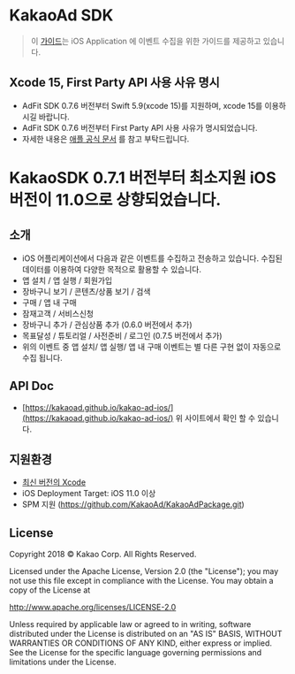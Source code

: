 # **KakaoAd SDK**

> 이 [가이드](https://kakaoad.github.io/kakao-ad-ios/)는 iOS Application 에 이벤트 수집을 위한 가이드를 제공하고 있습니다.

## Xcode 15, First Party API 사용 사유 명시
- AdFit SDK 0.7.6 버전부터 Swift 5.9(xcode 15)를 지원하며, xcode 15를 이용하시길 바랍니다.
- AdFit SDK 0.7.6 버전부터 First Party API 사용 사유가 명시되었습니다. 
- 자세한 내용은 [애플 공식 문서](https://developer.apple.com/kr/news/?id=z6fu1dcu&mibextid=S66gvF) 를 참고 부탁드립니다.

# KakaoSDK 0.7.1 버전부터 최소지원 iOS 버전이 11.0으로 상향되었습니다.  

## 소개
 - iOS 어플리케이션에서 다음과 같은 이벤트를 수집하고 전송하고 있습니다. 수집된 데이터를 이용하여 다양한 목적으로 활용할 수 있습니다. 
  - 앱 설치 / 앱 실행 / 회원가입 
  - 장바구니 보기 / 콘텐츠/상품 보기 / 검색 
  - 구매 / 앱 내 구매
  - 잠재고객 / 서비스신청
  - 장바구니 추가 / 관심상품 추가 (0.6.0 버전에서 추가)
  - 목표달성 / 튜토리얼 / 사전준비 / 로그인 (0.7.5 버전에서 추가)
 - 위의 이벤트 중 앱 설치/ 앱 실행/ 앱 내 구매 이벤트는 별 다른 구현 없이 자동으로 수집 됩니다. 


## API Doc

 - [https://kakaoad.github.io/kakao-ad-ios/](https://kakaoad.github.io/kakao-ad-ios/)
    위 사이트에서 확인 할 수 있습니다. 

## 지원환경 
* [최신 버전의 Xcode](https://developer.apple.com/xcode/)
* iOS Deployment Target: iOS 11.0 이상
* SPM 지원 (https://github.com/KakaoAd/KakaoAdPackage.git)

## License

Copyright 2018 © Kakao Corp. All Rights Reserved.

Licensed under the Apache License, Version 2.0 (the "License");
you may not use this file except in compliance with the License.
You may obtain a copy of the License at

http://www.apache.org/licenses/LICENSE-2.0

Unless required by applicable law or agreed to in writing, software
distributed under the License is distributed on an "AS IS" BASIS,
WITHOUT WARRANTIES OR CONDITIONS OF ANY KIND, either express or implied.
See the License for the specific language governing permissions and
limitations under the License.
